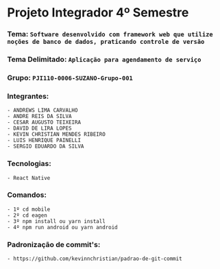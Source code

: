 # Projeto Integrador 4º Semestre

### Tema: `Software desenvolvido com framework web que utilize noções de banco de dados, praticando controle de versão`
### Tema Delimitado: `Aplicação para agendamento de serviço`
### Grupo: `PJI110-0006-SUZANO-Grupo-001`
### Integrantes:
    - ANDREWS LIMA CARVALHO
    - ANDRE REIS DA SILVA
    - CESAR AUGUSTO TEIXEIRA
    - DAVID DE LIRA LOPES
    - KEVIN CHRISTIAN MENDES RIBEIRO
    - LUIS HENRIQUE PAINELLI
    - SERGIO EDUARDO DA SILVA

### Tecnologias:
    - React Native
  
### Comandos:
    - 1º cd mobile
    - 2º cd eagen
    - 3º npm install ou yarn install
    - 4º npm run android ou yarn android

### Padronização de commit's:
    - https://github.com/kevinnchristian/padrao-de-git-commit
